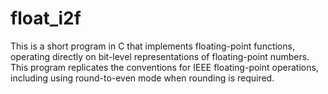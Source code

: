 # float_i2f
This is a short program in C that implements floating-point functions, operating directly on bit-level representations of floating-point numbers.
This program replicates the conventions for IEEE floating-point operations, including using round-to-even mode when rounding is required.
